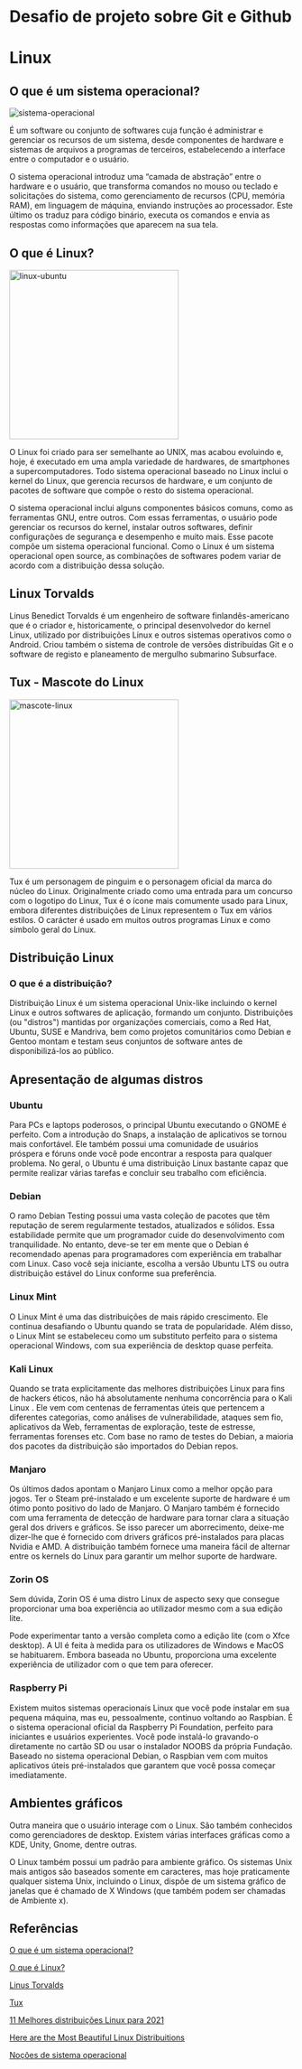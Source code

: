 # Desafio de projeto sobre Git e Github

# Linux

<h2 style="text-align=center"> O que é um sistema operacional? </h2>

<img src="https://cdn.pixabay.com/photo/2017/01/20/17/21/operating-system-1995426_960_720.png" alt="sistema-operacional">

<p> É um software ou conjunto de softwares cuja função é administrar e gerenciar os recursos de um sistema, desde componentes de hardware e sistemas de arquivos a programas de terceiros, estabelecendo a interface entre o computador e o usuário. </p>

<p> O sistema operacional introduz uma “camada de abstração” entre o hardware e o usuário, que transforma comandos no mouso ou teclado e solicitações do sistema, como gerenciamento de recursos (CPU, memória RAM), em linguagem de máquina, enviando instruções ao processador. Este último os traduz para código binário, executa os comandos e envia as respostas como informações que aparecem na sua tela. </p>

<h2> O que é Linux? </h2>

<img src="https://cdn.pixabay.com/photo/2018/04/23/14/43/ubuntu-3344434_960_720.png" alt= "linux-ubuntu" widht="300px" height="300px">

<br>

<p> O Linux foi criado para ser semelhante ao UNIX, mas acabou evoluindo e, hoje, é executado em uma ampla variedade de hardwares, de smartphones a supercomputadores. Todo sistema operacional baseado no Linux inclui o kernel do Linux, que gerencia recursos de hardware, e um conjunto de pacotes de software que compõe o resto do sistema operacional. </p>

<p> O sistema operacional inclui alguns componentes básicos comuns, como as ferramentas GNU, entre outros. Com essas ferramentas, o usuário pode gerenciar os recursos do kernel, instalar outros softwares, definir configurações de segurança e desempenho e muito mais. Esse pacote compõe um sistema operacional funcional. Como o Linux é um sistema operacional open source, as combinações de softwares podem variar de acordo com a distribuição dessa solução. </p>

<h2> Linux Torvalds </h2>

<p> Linus Benedict Torvalds é um engenheiro de software finlandês-americano
que é o criador e, historicamente, o principal desenvolvedor do kernel Linux,
utilizado por distribuições Linux e outros sistemas operativos como o Android.
Criou também o sistema de controle de versões distribuídas Git e o software
de registo e planeamento de mergulho submarino Subsurface. </p>

<h2> Tux - Mascote do Linux </h2>

<img src="https://cdn.pixabay.com/photo/2014/03/24/10/46/tux-293844_960_720.png" alt="mascote-linux" widht="300px" height="300px">

<p> Tux é um personagem de pinguim e o personagem oficial da marca do núcleo do Linux. Originalmente criado como uma entrada para um concurso com o logotipo do Linux, Tux é o ícone mais comumente usado para Linux, embora diferentes distribuições de Linux representem o Tux em vários estilos. O carácter é usado em muitos outros programas Linux e como símbolo geral do Linux. </p>

<h2> Distribuição Linux </h2>

<h3> O que é a distribuição? </h3>

<p> Distribuição Linux é um sistema operacional Unix-like incluindo o kernel Linux e outros softwares de aplicação, formando um conjunto. Distribuições (ou "distros") mantidas por organizações comerciais, como a Red Hat, Ubuntu, SUSE e Mandriva, bem como projetos comunitários como Debian e Gentoo montam e testam seus conjuntos de software antes de disponibilizá-los ao público. </p>

<h2> Apresentação de algumas distros </h2>

<h3> Ubuntu </h3>

<p> Para PCs e laptops poderosos, o principal Ubuntu executando o GNOME é perfeito. Com a introdução do Snaps, a instalação de aplicativos se tornou mais confortável. Ele também possui uma comunidade de usuários próspera e fóruns onde você pode encontrar a resposta para qualquer problema. No geral, o Ubuntu é uma distribuição Linux bastante capaz que permite realizar várias tarefas e concluir seu trabalho com eficiência. </p>

<h3> Debian </h3>

<p> O ramo Debian Testing possui uma vasta coleção de pacotes que têm reputação de serem regularmente testados, atualizados e sólidos. Essa estabilidade permite que um programador cuide do desenvolvimento com tranquilidade. No entanto, deve-se ter em mente que o Debian é recomendado apenas para programadores com experiência em trabalhar com Linux. Caso você seja iniciante, escolha a versão Ubuntu LTS ou outra distribuição estável do Linux conforme sua preferência. </p>

<h3> Linux Mint </h3>

<p> O Linux Mint é uma das distribuições de mais rápido crescimento. Ele continua desafiando o Ubuntu quando se trata de popularidade. Além disso, o Linux Mint se estabeleceu como um substituto perfeito para o sistema operacional Windows, com sua experiência de desktop quase perfeita. </p>

<h3> Kali Linux </h3>

<p> Quando se trata explicitamente das melhores  distribuições Linux para fins de hackers éticos, não há absolutamente nenhuma concorrência para o Kali Linux . Ele vem com centenas de ferramentas úteis que pertencem a diferentes categorias, como análises de vulnerabilidade, ataques sem fio, aplicativos da Web, ferramentas de exploração, teste de estresse, ferramentas forenses etc. Com base no ramo de testes do Debian, a maioria dos pacotes da distribuição são importados do Debian repos. </p>

<h3> Manjaro </h3>

<p> Os últimos dados apontam o Manjaro Linux como a melhor opção para jogos. Ter o Steam pré-instalado e um excelente suporte de hardware é um ótimo ponto positivo do lado de Manjaro. O Manjaro também é fornecido com uma ferramenta de detecção de hardware para tornar clara a situação geral dos drivers e gráficos. Se isso parecer um aborrecimento, deixe-me dizer-lhe que é fornecido com drivers gráficos pré-instalados para placas Nvidia e AMD. A distribuição também fornece uma maneira fácil de alternar entre os kernels do Linux para garantir um melhor suporte de hardware. 

<h3> Zorin OS </h3>

<p> Sem dúvida, Zorin OS é uma distro Linux de aspecto sexy que consegue proporcionar uma boa experiência ao utilizador mesmo com a sua edição lite.

Pode experimentar tanto a versão completa como a edição lite (com o Xfce desktop). A UI é feita à medida para os utilizadores de Windows e MacOS se habituarem. Embora baseada no Ubuntu, proporciona uma excelente experiência de utilizador com o que tem para oferecer. </p>

<h3> Raspberry Pi </h3>

<p> Existem muitos sistemas operacionais Linux que você pode instalar em sua pequena máquina, mas eu, pessoalmente, continuo voltando ao Raspbian. É o sistema operacional oficial da Raspberry Pi Foundation, perfeito para iniciantes e usuários experientes. Você pode instalá-lo gravando-o diretamente no cartão SD ou usar o instalador NOOBS da própria Fundação. Baseado no sistema operacional Debian, o Raspbian vem com muitos aplicativos úteis pré-instalados que garantem que você possa começar imediatamente. </p>

<h2> Ambientes gráficos </h2>

<p> Outra maneira que o usuário interage com o Linux. São também conhecidos como gerenciadores de desktop. Existem várias interfaces gráficas como a KDE, Unity, Gnome, dentre outras.

O Linux também possui um padrão para ambiente gráfico. Os sistemas Unix mais antigos são baseados somente em caracteres, mas hoje praticamente qualquer sistema Unix, incluindo o Linux, dispõe de um sistema gráfico de janelas que é chamado de X Windows (que também podem ser chamadas de Ambiente x).

<h2> Referências </h2>

[O que é um sistema operacional?](https://tecnoblog.net/303055/o-que-e-um-sistema-operacional/)

[O que é Linux?](https://www.redhat.com/pt-br/topics/linux/what-is-linux)

[Linus Torvalds](https://en.wikipedia.org/wiki/Linus_Torvalds)

[Tux](https://en.wikipedia.org/wiki/Tux_(mascot))

[11 Melhores distribuições Linux para 2021](https://sempreupdate.com.br/11-melhores-distribuicoes-de-linux-para-2021/)

[Here are the Most Beautiful Linux Distribuitions](https://itsfoss.com/beautiful-linux-distributions/)

[Noções de sistema operacional](https://materiasparaconcursos.com.br/2021/02/02/nocoes-de-sistema-operacional-ambiente-linux/)
